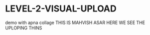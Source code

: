 # LEVEL-2-VISUAL-UPLOAD
demo with apna collage
THIS IS MAHVISH ASAR HERE WE SEE THE UPLOPING THINS

